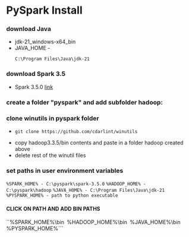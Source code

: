 # PySpark Install
### download Java
* jdk-21_windows-x64_bin
* JAVA_HOME -
  ```
  C:\Program Files\Java\jdk-21
  ```
### download Spark 3.5
* Spark 3.5.0 [link](https://www.apache.org/dyn/closer.lua/spark/spark-3.5.0/spark-3.5.0-bin-hadoop3.tgz)
### create a folder "pyspark" and add subfolder hadoop:
### clone winutils in pyspark folder
*
  ```
  git clone https://github.com/cdarlint/winutils  
  ```
* copy hadoop3.3.5/bin contents and paste in a folder hadoop created above
* delete rest of the winutil files
### set paths in user environment variables
```%SPARK_HOME% - C:\pyspark\spark-3.5.0```
```%HADOOP_HOME% - C:\pyspark\hadoop```
```%JAVA_HOME% - C:\Program Files\Java\jdk-21```
```%PYSPARK_HOME% - path to python executable```
#### CLICK ON PATH AND ADD BIN PATHS
``%SPARK_HOME%\bin```
```%HADOOP_HOME%\bin```
```%JAVA_HOME%\bin```
```%PYSPARK_HOME%```
